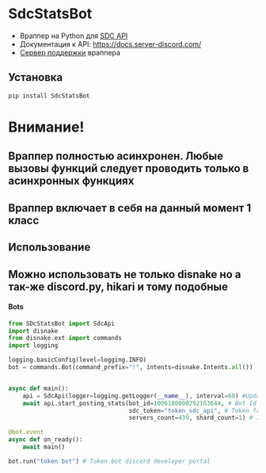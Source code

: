 # SdcStatsBot
* Враппер на Python для [SDC API](https://docs.server-discord.com)
* Документация к API: https://docs.server-discord.com/
* [Сервер поддержки](https://discord.gg/H7FQFGEPz5) враппера 

## Установка

```
pip install SdcStatsBot
```

# Внимание!
## Враппер полностью асинхронен. Любые вызовы функций следует проводить только в асинхронных функциях

## Враппер включает в себя на данный момент 1 класс

## Использование

## Можно использовать не только disnake но а так-же discord.py, hikari и тому подобные

#### Bots

```py
from SDcStatsBot import SdcApi
import disnake
from disnake.ext import commands
import logging

logging.basicConfig(level=logging.INFO)
bot = commands.Bot(command_prefix="!", intents=disnake.Intents.all())


async def main():
    api = SdcApi(logger=logging.getLogger(__name__), interval=60) #Update interval 60 minutes
    await api.start_posting_stats(bot_id=1006180000292163644, # Bot Id
                                  sdc_token="token_sdc_api", # Token from the Sdc website
                                  servers_count=439, shard_count=1) # It is not necessary to set the number of shards

@bot.event
async def on_ready():
    await main()

bot.run("token bot") # Token bot discord developer portal
```
